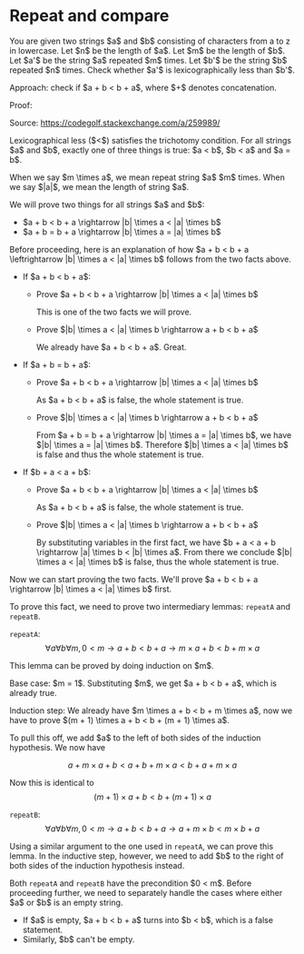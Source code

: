 # Repeat and compare
You are given two strings \$a\$ and \$b\$ consisting of characters from a to z in lowercase. Let \$n\$ be the length of \$a\$. Let \$m\$ be the length of \$b\$. Let \$a'\$ be the string \$a\$ repeated \$m\$ times. Let \$b'\$ be the string \$b\$ repeated \$n\$ times. Check whether \$a'\$ is lexicographically less than \$b'\$.

Approach: check if \$a + b < b + a\$, where \$+\$ denotes concatenation.

Proof:

Source: https://codegolf.stackexchange.com/a/259989/

Lexicographical less (\$<\$) satisfies the trichotomy condition. For all strings \$a\$ and \$b\$, exactly one of three things is true: \$a < b\$, \$b < a\$ and \$a = b\$.

When we say \$m \times a\$, we mean repeat string \$a\$ \$m\$ times. When we say \$|a|\$, we mean the length of string \$a\$.

We will prove two things for all strings \$a\$ and \$b\$:
- \$a + b < b + a \rightarrow |b| \times a < |a| \times b\$
- \$a + b = b + a \rightarrow |b| \times a = |a| \times b\$

Before proceeding, here is an explanation of how \$a + b < b + a \leftrightarrow |b| \times a < |a| \times b\$ follows from the two facts above.
- If \$a + b < b + a\$:
  + Prove \$a + b < b + a \rightarrow |b| \times a < |a| \times b\$

    This is one of the two facts we will prove.
  + Prove \$|b| \times a < |a| \times b \rightarrow a + b < b + a\$

    We already have \$a + b < b + a\$. Great.
- If \$a + b = b + a\$:
  + Prove \$a + b < b + a \rightarrow |b| \times a < |a| \times b\$

    As \$a + b < b + a\$ is false, the whole statement is true.
  + Prove \$|b| \times a < |a| \times b \rightarrow a + b < b + a\$

    From \$a + b = b + a \rightarrow |b| \times a = |a| \times b\$, we have \$|b| \times a = |a| \times b\$. Therefore \$|b| \times a < |a| \times b\$ is false and thus the whole statement is true.
- If \$b + a < a + b\$:
  + Prove \$a + b < b + a \rightarrow |b| \times a < |a| \times b\$

    As \$a + b < b + a\$ is false, the whole statement is true.
  + Prove \$|b| \times a < |a| \times b \rightarrow a + b < b + a\$

    By substituting variables in the first fact, we have \$b + a < a + b \rightarrow |a| \times b < |b| \times a\$. From there we conclude \$|b| \times a < |a| \times b\$ is false, thus the whole statement is true.

Now we can start proving the two facts. We'll prove \$a + b < b + a \rightarrow |b| \times a < |a| \times b\$ first.

To prove this fact, we need to prove two intermediary lemmas: `repeatA` and `repeatB`.

`repeatA`: $$\forall a\forall b\forall m, 0 < m \rightarrow a + b < b + a \rightarrow m \times a + b < b + m \times a$$

This lemma can be proved by doing induction on \$m\$.

Base case: \$m = 1\$. Substituting \$m\$, we get \$a + b < b + a\$, which is already true.

Induction step: We already have \$m \times a + b < b + m \times a\$, now we have to prove \$(m + 1) \times a + b < b + (m + 1) \times a\$.

To pull this off, we add \$a\$ to the left of both sides of the induction hypothesis. We now have

$$a + m \times a + b < a + b + m \times a < b + a + m \times a$$

Now this is identical to $$(m + 1) \times a + b < b + (m + 1) \times a$$

`repeatB`: $$\forall a\forall b\forall m, 0 < m \rightarrow a + b < b + a \rightarrow a + m \times b < m \times b + a$$

Using a similar argument to the one used in `repeatA`, we can prove this lemma. In the inductive step, however, we need to add \$b\$ to the right of both sides of the induction hypothesis instead.

Both `repeatA` and `repeatB` have the precondition \$0 < m\$. Before proceeding further, we need to separately handle the cases where either \$a\$ or \$b\$ is an empty string.

- If \$a\$ is empty, \$a + b < b + a\$ turns into \$b < b\$, which is a false statement.
- Similarly, \$b\$ can't be empty.
